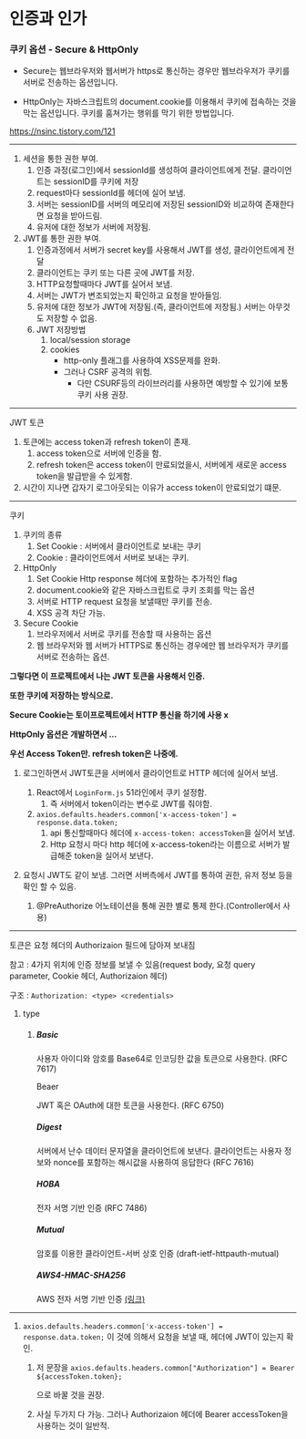 # 인증과 인가

### 쿠키 옵션 - Secure & HttpOnly

- Secure는 웹브라우저와 웹서버가 https로 통신하는 경우만 웹브라우저가 쿠키를 서버로 전송하는 옵션입니다. 

- HttpOnly는 자바스크립트의 document.cookie를 이용해서 쿠키에 접속하는 것을 막는 옵션입니다. 쿠키를 훔쳐가는 행위를 막기 위한 방법입니다. 

https://nsinc.tistory.com/121



--------------------------------------------------------------------------------------

1. 세션을 통한 권한 부여.
   1. 인증 과정(로그인)에서 sessionId를 생성하여 클라이언트에게 전달. 클라이언트는 sessionID를 쿠키에 저장
   2. request마다 sessionId를 헤더에 실어 보냄. 
   3. 서버는 sessionID를 서버의 메모리에 저장된 sessionID와 비교하여 존재한다면 요청을 받아드림.
   4. 유저에 대한 정보가 서버에 저장됨.
2. JWT를 통한 권한 부여.
   1. 인증과정에서 서버가 secret key를 사용해서 JWT를 생성, 클라이언트에게 전달
   2. 클라이언트는 쿠키 또는 다른 곳에 JWT를 저장.
   3. HTTP요청할때마다 JWT를 실어서 보냄.
   4. 서버는 JWT가 변조되었는지 확인하고 요청을 받아들임.
   5. 유저에 대한 정보가 JWT에 저장됨.(즉, 클라이언트에 저장됨.) 서버는 아무것도 저장할 수 없음.
   6. JWT 저장방법
      1. local/session storage
      2. cookies
         - http-only 플래그를 사용하여 XSS문제를 완화.
         - 그러나 CSRF 공격의 위험.
           - 다만 CSURF등의 라이브러리를 사용하면 예방할 수 있기에 보통 쿠키 사용 권장.





--------------------------------------------------

JWT 토큰

1. 토큰에는 access token과 refresh token이 존재.
   1. access token으로 서버에 인증을 함. 
   2. refresh token은 access token이 만료되었을시, 서버에게 새로운 access token을 발급받을 수 있게함.
2. 시간이 지나면 갑자기 로그아웃되는 이유가 access token이 만료되었기 떄문.





----------------------------

쿠키

1. 쿠키의 종류
   1. Set Cookie : 서버에서 클라이언트로 보내는 쿠키
   2. Cookie : 클라이언트에서 서버로 보내는 쿠키.
2. HttpOnly
   1.  Set Cookie Http response 헤더에 포함하는 추가적인 flag
   2. document.cookie와 같은 자바스크립트로 쿠키 조회를 막는 옵션
   3. 서버로 HTTP request 요청을 보낼때만 쿠키를 전송.
   4. XSS 공격 차단 가능.
3. Secure Cookie
   1. 브라우저에서 서버로 쿠키를 전송할 때 사용하는 옵션
   2. 웹 브라우저와 웹 서버가 HTTPS로 통신하는 경우에만 웹 브라우저가 쿠키를 서버로 전송하는 옵션.





**그렇다면 이 프로젝트에서 나는 JWT 토큰을 사용해서 인증.**

**또한 쿠키에 저장하는 방식으로.**

**Secure Cookie는 토이프로젝트에서 HTTP 통신을 하기에 사용 x**

**HttpOnly 옵션은 개발하면서 ...**

**우선 Access Token만. refresh token은 나중에.**

1. 로그인하면서 JWT토큰을 서버에서 클라이언트로 HTTP 헤더에 실어서 보냄.
   1. React에서 `LoginForm.js` 51라인에서 쿠키 설정함.
      1. 즉 서버에서 token이라는 변수로 JWT를 줘야함.
   2. `axios.defaults.headers.common['x-access-token'] = response.data.token;`
      1. api 통신할때마다 헤더에 `x-access-token: accessToken`을 실어서 보냄.
      2. Http 요청시 마다 http 헤더에 x-access-token라는 이름으로 서버가 발급해준 token을 실어서 보낸다.



2. 요청시 JWT도 같이 보냄. 그러면 서버측에서 JWT를 통하여 권한, 유저 정보 등을 확인 할 수 있음.
   1. @PreAuthorize 어노테이션을 통해 권한 별로 통제 한다.(Controller에서 사용)

----------------------------------------------------------------------------------------

토큰은 요청 헤더의 Authorizaion 필드에 담아져 보내짐

참고 : 4가지 위치에 인증 정보를 보낼 수 있음(request body, 요청 query parameter, Cookie 헤더, Authorizaion 헤더)

구조 : `Authorization: <type> <credentials>`

1. type

   1. ##### Basic

      사용자 아이디와 암호를 Base64로 인코딩한 값을 토큰으로 사용한다. (RFC 7617)

      Beaer

      JWT 혹은 OAuth에 대한 토큰을 사용한다. (RFC 6750)

      ##### Digest

      서버에서 난수 데이터 문자열을 클라이언트에 보낸다. 클라이언트는 사용자 정보와 nonce를 포함하는 해시값을 사용하여 응답한다 (RFC 7616)

      ##### HOBA

      전자 서명 기반 인증 (RFC 7486)

      ##### Mutual

      암호를 이용한 클라이언트-서버 상호 인증 (draft-ietf-httpauth-mutual)

      ##### AWS4-HMAC-SHA256

      AWS 전자 서명 기반 인증 [(링크)](https://docs.aws.amazon.com/AmazonS3/latest/API/sigv4-auth-using-authorization-header.html)



-----------------------------------------------

1. `axios.defaults.headers.common['x-access-token'] = response.data.token;` 이 것에 의해서 요청을 보낼 때, 헤더에 JWT이 있는지 확인.

   1. 저 문장을 `axios.defaults.headers.common["Authorization"] = Bearer ${accessToken.token};`

      으로 바꿀 것을 권장.

   2. 사실 두가지 다 가능. 그러나 Authorizaion 헤더에 Bearer accessToken을 사용하는 것이 일반적.

